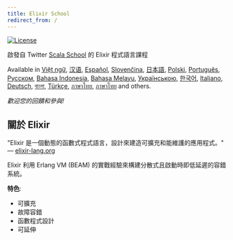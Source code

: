 ```yaml
---
title: Elixir School
redirect_from: /
---
```


[![License](//img.shields.io/badge/license-MIT-brightgreen.svg)](http://opensource.org/licenses/MIT)

啟發自 Twitter [Scala School](http://twitter.github.io/scala_school/) 的 Elixir 程式語言課程

Available in [Việt ngữ][vi], [汉语][cn], [Español][es], [Slovenčina][sk], [日本語][jp], [Polski][pl], [Português][pt], [Русском][ru], [Bahasa Indonesia][id], [Bahasa Melayu][my], [Українською][uk], [한국어][ko], [Italiano][it], [Deutsch][de], [বাংলা][bn], [Türkçe][tr], [ภาษาไทย][th], [ภาษาไทย][tw] and others.

  [cn]: /cn/
  [es]: /es/
  [it]: /it/
  [jp]: /jp/
  [ko]: /ko/
  [pl]: /pl/
  [pt]: /pt/
  [ru]: /ru/
  [sk]: /sk/
  [vi]: /vi/
  [id]: /id/
  [my]: /my/
  [uk]: /uk/
  [de]: /de/
  [bn]: /bn/
  [tr]: /tr/
  [th]: /th/
  [tw]: /tw/

_歡迎您的回饋和參與!_

## 關於 Elixir

"Elixir 是一個動態的函數式程式語言，設計來建造可擴充和能維護的應用程式。" — [elixir-lang.org](http://elixir-lang.org/)

Elixir 利用 Erlang VM (BEAM) 的實戰經驗來構建分散式且啟動時即低延遲的容錯系統。

__特色__:

+ 可擴充
+ 故障容錯
+ 函數程式設計
+ 可延伸